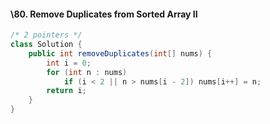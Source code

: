 #### \80. Remove Duplicates from Sorted Array II

```java
/* 2 pointers */
class Solution {
    public int removeDuplicates(int[] nums) {
        int i = 0;
        for (int n : nums)
            if (i < 2 || n > nums[i - 2]) nums[i++] = n;
        return i;
    }
}
```

